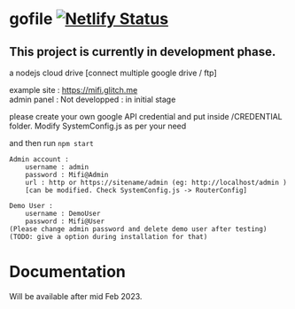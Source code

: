 # gofile [![Netlify Status](https://api.netlify.com/api/v1/badges/96f5752c-afdc-459e-a8cc-35dcb7bde73b/deploy-status)](https://app.netlify.com/sites/fimi/deploys)

## This project is currently in development phase.
a nodejs cloud drive [connect multiple google drive / ftp]

example site : https://mifi.glitch.me <br>
admin panel : Not developped : in initial stage

please create your own google API credential and put inside /CREDENTIAL folder.
Modify SystemConfig.js as per your need

and then run ````npm start````
````
Admin account :
    username : admin
    password : Mifi@Admin
    url : http or https://sitename/admin (eg: http://localhost/admin )
    [can be modified. Check SystemConfig.js -> RouterConfig]

Demo User :
    username : DemoUser
    password : Mifi@User
(Please change admin password and delete demo user after testing)
(TODO: give a option during installation for that)
````

# Documentation
Will be available after mid Feb 2023.


